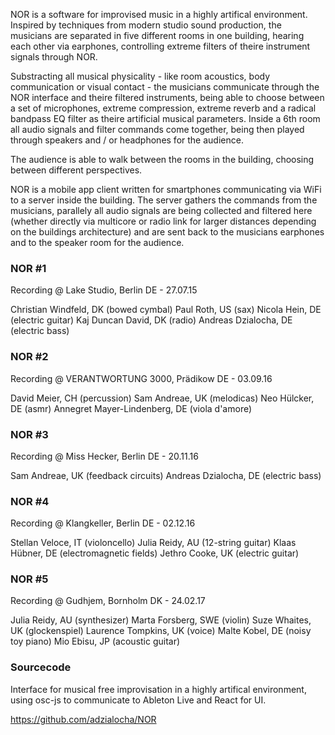 NOR is a software for improvised music in a highly artifical environment. Inspired by techniques from modern studio sound production, the musicians are separated in five different rooms in one building, hearing each other via earphones, controlling extreme filters of theire instrument signals through NOR.

Substracting all musical physicality - like room acoustics, body communication or visual contact - the musicians communicate through the NOR interface and theire filtered instruments, being able to choose between a set of microphones, extreme compression, extreme reverb and a radical bandpass EQ filter as theire artificial musical parameters. Inside a 6th room all audio signals and filter commands come together, being then played through speakers and / or headphones for the audience.

The audience is able to walk between the rooms in the building, choosing between different perspectives.

NOR is a mobile app client written for smartphones communicating via WiFi to a server inside the building. The server gathers the commands from the musicians, parallely all audio signals are being collected and filtered here (whether directly via multicore or radio link for larger distances depending on the buildings architecture) and are sent back to the musicians earphones and to the speaker room for the audience.

### NOR #1

Recording @ Lake Studio, Berlin DE - 27.07.15

Christian Windfeld, DK (bowed cymbal)
Paul Roth, US (sax)
Nicola Hein, DE (electric guitar)
Kaj Duncan David, DK (radio)
Andreas Dzialocha, DE (electric bass)

### NOR #2

Recording @ VERANTWORTUNG 3000, Prädikow DE - 03.09.16

David Meier, CH (percussion)
Sam Andreae, UK (melodicas)
Neo Hülcker, DE (asmr)
Annegret Mayer-Lindenberg, DE (viola d'amore)

### NOR #3

Recording @ Miss Hecker, Berlin DE - 20.11.16

Sam Andreae, UK (feedback circuits)
Andreas Dzialocha, DE (electric bass)

### NOR #4

Recording @ Klangkeller, Berlin DE - 02.12.16

Stellan Veloce, IT (violoncello)
Julia Reidy, AU (12-string guitar)
Klaas Hübner, DE (electromagnetic fields)
Jethro Cooke, UK (electric guitar)

### NOR #5

Recording @ Gudhjem, Bornholm DK - 24.02.17

Julia Reidy, AU (synthesizer)
Marta Forsberg, SWE (violin)
Suze Whaites, UK (glockenspiel)
Laurence Tompkins, UK (voice)
Malte Kobel, DE (noisy toy piano)
Mio Ebisu, JP (acoustic guitar)

### Sourcecode

Interface for musical free improvisation in a highly artifical environment, using osc-js to communicate to Ableton Live and React for UI.

https://github.com/adzialocha/NOR

